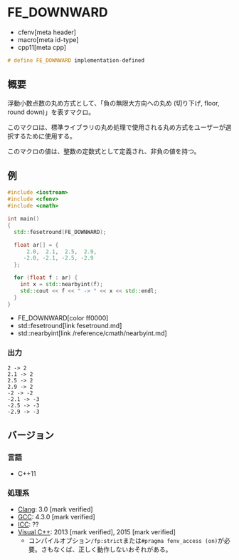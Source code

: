 # FE_DOWNWARD
* cfenv[meta header]
* macro[meta id-type]
* cpp11[meta cpp]

```cpp
# define FE_DOWNWARD implementation-defined
```

## 概要
浮動小数点数の丸め方式として、「負の無限大方向への丸め (切り下げ, floor, round down)」を表すマクロ。

このマクロは、標準ライブラリの丸め処理で使用される丸め方式をユーザーが選択するために使用する。

このマクロの値は、整数の定数式として定義され、非負の値を持つ。


## 例
```cpp example
#include <iostream>
#include <cfenv>
#include <cmath>

int main()
{
  std::fesetround(FE_DOWNWARD);

  float ar[] = {
      2.0,  2.1,  2.5,  2.9,
     -2.0, -2.1, -2.5, -2.9
  };

  for (float f : ar) {
    int x = std::nearbyint(f);
    std::cout << f << " -> " << x << std::endl;
  }
}
```
* FE_DOWNWARD[color ff0000]
* std::fesetround[link fesetround.md]
* std::nearbyint[link /reference/cmath/nearbyint.md]

### 出力
```
2 -> 2
2.1 -> 2
2.5 -> 2
2.9 -> 2
-2 -> -2
-2.1 -> -3
-2.5 -> -3
-2.9 -> -3
```

## バージョン
### 言語
- C++11

### 処理系
- [Clang](/implementation.md#clang): 3.0 [mark verified]
- [GCC](/implementation.md#gcc): 4.3.0 [mark verified]
- [ICC](/implementation.md#icc): ??
- [Visual C++](/implementation.md#visual_cpp): 2013 [mark verified], 2015 [mark verified]
	- コンパイルオプション`/fp:strict`または`#pragma fenv_access (on)`が必要。さもなくば、正しく動作しないおそれがある。


